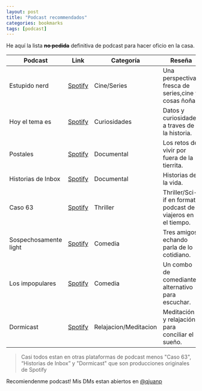 ```yaml
---
layout: post
title: "Podcast recommendados"
categories: bookmarks
tags: [podcast]
---
```


He aquí la lista ~~**no pedida**~~ definitiva de podcast para hacer oficio en la casa.

| Podcast | Link | Categoría | Reseña |
|---|---|---|---|
| Estupido nerd | [Spotify](https://open.spotify.com/show/6d91Ne6hghZ1UMs5X1SQFN?si=r6N780z-QGWuMRsM8T5gMQ) | Cine/Series | Una perspectiva fresca de series,cine y cosas ñoñas |
| Hoy el tema es | [Spotify](https://open.spotify.com/show/0TOFi85sHxRVoyIPYld2a4?si=X_8AiwmeQBmEu85Cz-TDxA) | Curiosidades | Datos y curiosidades a traves de la historia. |
| Postales | [Spotify](https://open.spotify.com/show/55B8fJxP7izpuE9gnFUG1c?si=9VdLp0E2RxO2JFgsVwDiMw) | Documental | Los retos de vivir por fuera de la tierrita. |
| Historias de Inbox | [Spotify](https://open.spotify.com/show/1p5GtTkRkOgedkK3Xdg8Oy?si=95CDdCWjSriLctkzH8v56w)  | Documental | Historias de la vida. |
| Caso 63 | [Spotify](https://open.spotify.com/show/20ch3IIqtWSSM4nfy11ZzP?si=ggCuQrKDT1aP4jYEku2gnw) | Thriller | Thriller/Sci-if en formato podcast de viajeros en el tiempo. |
| Sospechosamente light | [Spotify](https://open.spotify.com/show/1aYPBvV7AIilRkyORTD1X3?si=IuOmK9A7Rdy5iOjaFfOObg) | Comedia | Tres amigos echando parla de lo cotidiano. |
| Los impopulares | [Spotify](https://open.spotify.com/show/428ZHHErBD6HCvIxAY1xKH?si=vjAKQYAOTVStGSlsjZA9tA)| Comedia | Un combo de comediantes alternativo para escuchar. |
| Dormicast | [Spotify](https://open.spotify.com/show/4kC7b9omKVHMu6KPGd4sXV?si=_r2kYY2NTw2y3klgL5l1nA) | Relajacion/Meditacion | Meditación y relajación para conciliar el sueño. |

> Casi todos estan en otras plataformas de podcast menos "Caso 63", “Historias de Inbox” y "Dormicast" que son producciones originales de Spotify

Recomiendenme podcast! Mis DMs estan abiertos en [@qjuanp](https://twitter.com/qjuanp)
